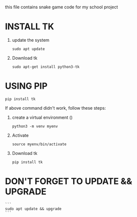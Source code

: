 this file contains snake game code for my school project 
# INSTALL TK
1. update the system
   ```
   sudo apt update
   ```
2. Download tk
   
   ```
   sudo apt-get install python3-tk
   ```
# USING PIP 
```
pip install tk
```
If above command didn't work, follow these steps:
1. create a virtual environment ()
   ```
   python3 -m venv myenv
   ```
2. Activate
   ```
   source myenv/bin/activate
   ```
3. Download tk

   ```
   pip install tk
   ```
# DON'T FORGET TO UPDATE && UPGRADE
    ```
    sudo apt update && upgrade
    ```
